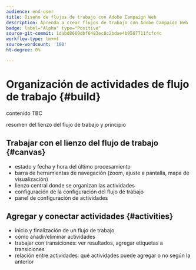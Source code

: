 ```yaml
---
audience: end-user
title: Diseño de flujos de trabajo con Adobe Campaign Web
description: Aprenda a crear flujos de trabajo con Adobe Campaign Web
badge: label="Alpha" type="Positive"
source-git-commit: 1dabd8669dbf6483ec8c2bdae4b9567711fcfc4c
workflow-type: tm+mt
source-wordcount: '100'
ht-degree: 0%

---
```



# Organización de actividades de flujo de trabajo {#build}

contenido TBC

resumen del lienzo del flujo de trabajo y principio

## Trabajar con el lienzo del flujo de trabajo {#canvas}

* estado y fecha y hora del último procesamiento
* barra de herramientas de navegación (zoom, ajuste a pantalla, mapa de visualización)
* lienzo central donde se organizan las actividades
* configuración de la configuración del flujo de trabajo
* panel de configuración de actividades

## Agregar y conectar actividades {#activities}

* inicio y finalización de un flujo de trabajo
* cómo añadir/eliminar actividades
* trabajar con transiciones: ver resultados, agregar etiquetas a transiciones
* relación entre actividades: qué actividades puede agregar o no según la anterior
